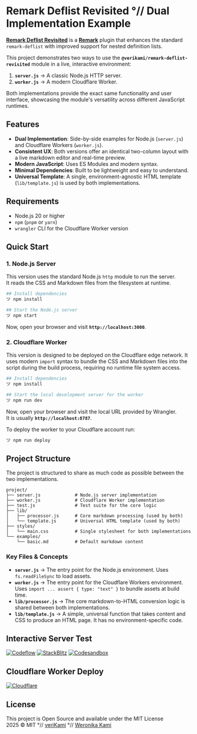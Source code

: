 # Remark Deflist Revisited °// Dual Implementation Example

**[Remark Deflist Revisited][module]** is a **[Remark]** plugin that enhances the standard `remark-deflist` with improved support for nested definition lists.

This project demonstrates two ways to use the **`@verikami/remark-deflist-revisited`** module in a live, interactive environment:

1. **`server.js`** → A classic Node.js HTTP server.
2. **`worker.js`** → A modern Cloudflare Worker.

Both implementations provide the exact same functionality and user interface, showcasing the module's versatility across different JavaScript runtimes.

## Features

- **Dual Implementation**: Side-by-side examples for Node.js (`server.js`) and Cloudflare Workers (`worker.js`).
- **Consistent UX**: Both versions offer an identical two-column layout with a live markdown editor and real-time preview.
- **Modern JavaScript**: Uses ES Modules and modern syntax.
- **Minimal Dependencies**: Built to be lightweight and easy to understand.
- **Universal Template**: A single, environment-agnostic HTML template (`lib/template.js`) is used by both implementations.

## Requirements

- Node.js 20 or higher
- `npm` (`pnpm` or `yarn`)
- `wrangler` CLI for the Cloudflare Worker version

## Quick Start

### 1. Node.js Server

This version uses the standard Node.js `http` module to run the server.  
It reads the CSS and Markdown files from the filesystem at runtime.

```bash
## Install dependencies
ツ npm install

## Start the Node.js server
ツ npm start
```

Now, open your browser and visit **`http://localhost:3000`**.

### 2. Cloudflare Worker

This version is designed to be deployed on the Cloudflare edge network. It uses modern `import` syntax to bundle the CSS and Markdown files into the script during the build process, requiring no runtime file system access.

```bash
## Install dependencies
ツ npm install

## Start the local development server for the worker
ツ npm run dev
```

Now, open your browser and visit the local URL provided by Wrangler.  
It is usually **`http://localhost:8787`**.

To deploy the worker to your Cloudflare account run:

```bash
ツ npm run deploy
```

## Project Structure

The project is structured to share as much code as possible between the two implementations.

```
project/
├── server.js             # Node.js server implementation
├── worker.js             # Cloudflare Worker implementation
├── test.js               # Test suite for the core logic
├── lib/
│   ├── processor.js      # Core markdown processing (used by both)
│   └── template.js       # Universal HTML template (used by both)
├── styles/
│   └── main.css          # Single stylesheet for both implementations
└── examples/
    └── basic.md          # Default markdown content
```

### Key Files & Concepts

- **`server.js`** → The entry point for the Node.js environment. Uses `fs.readFileSync` to load assets.
- **`worker.js`** → The entry point for the Cloudflare Workers environment. Uses `import ... assert { type: "text" }` to bundle assets at build time.
- **`lib/processor.js`** → The core markdown-to-HTML conversion logic is shared between both implementations.
- **`lib/template.js`** → A simple, universal function that takes content and CSS to produce an HTML page. It has no environment-specific code.

## Interactive Server Test

[![Codeflow][Codeflow Badge]][Codeflow]
[![StackBlitz][StackBlitz Badge]][StackBlitz]
[![Codesandbox][Codesandbox Badge]][Codesandbox]

## Cloudflare Worker Deploy

[![Cloudflare][Cloudflare Badge]][Cloudflare]

## License

This project is Open Source and available under the MIT License  
2025 © MIT °// [veriKami] °// [Weronika Kami]

[veriKami]: https://verikami.com
[Weronika Kami]: https://linkedin.com/in/verikami
[module]: https://github.com/veriKami/remark-deflist-revisited

[Remark]: https://remark.js.org

[Codeflow Badge]: https://developer.stackblitz.com/img/open_in_codeflow.svg
[Codeflow]: https:///pr.new/veriKami/remark-deflist-revisited-dual

[StackBlitz Badge]: https://developer.stackblitz.com/img/open_in_stackblitz.svg
[StackBlitz]: https://stackblitz.com/github/veriKami/remark-deflist-revisited-dual

[Codesandbox Badge]: https://codesandbox.io/static/img/play-codesandbox.svg
[Codesandbox]: https://codesandbox.io/p/github/veriKami/remark-deflist-revisited-dual

[Codespaces Badge]: https://github.com/codespaces/badge.svg
[Codespaces]: https://codespaces.new/veriKami/remark-deflist-revisited-dual?quickstart=1

[Cloudflare Badge]: https://deploy.workers.cloudflare.com/button
[Cloudflare]: https://deploy.workers.cloudflare.com/?url=https://github.com/veriKami/remark-deflist-revisited-dual
